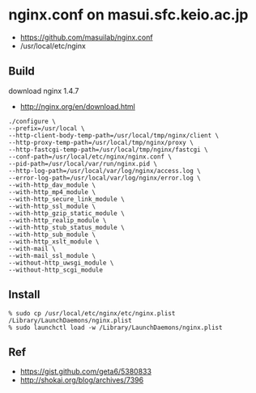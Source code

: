 nginx.conf on masui.sfc.keio.ac.jp
==================================

* https://github.com/masuilab/nginx.conf
* /usr/local/etc/nginx


Build
-----

download nginx 1.4.7

- http://nginx.org/en/download.html


```
./configure \
--prefix=/usr/local \
--http-client-body-temp-path=/usr/local/tmp/nginx/client \
--http-proxy-temp-path=/usr/local/tmp/nginx/proxy \
--http-fastcgi-temp-path=/usr/local/tmp/nginx/fastcgi \
--conf-path=/usr/local/etc/nginx/nginx.conf \
--pid-path=/usr/local/var/run/nginx.pid \
--http-log-path=/usr/local/var/log/nginx/access.log \
--error-log-path=/usr/local/var/log/nginx/error.log \
--with-http_dav_module \
--with-http_mp4_module \
--with-http_secure_link_module \
--with-http_ssl_module \
--with-http_gzip_static_module \
--with-http_realip_module \
--with-http_stub_status_module \
--with-http_sub_module \
--with-http_xslt_module \
--with-mail \
--with-mail_ssl_module \
--without-http_uwsgi_module \
--without-http_scgi_module
```


Install
-------

    % sudo cp /usr/local/etc/nginx/etc/nginx.plist /Library/LaunchDaemons/nginx.plist
    % sudo launchctl load -w /Library/LaunchDaemons/nginx.plist


Ref
---

* https://gist.github.com/geta6/5380833
* http://shokai.org/blog/archives/7396

